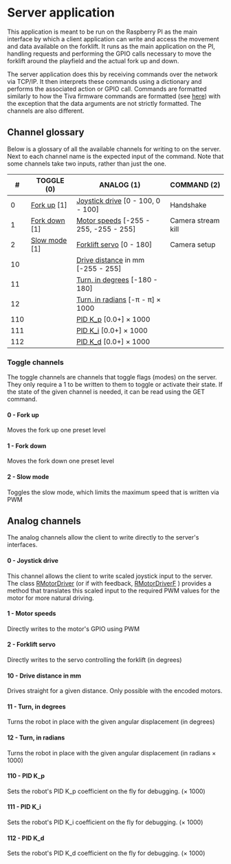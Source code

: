 # Server application
This application is meant to be run on the Raspberry PI as the main interface by which a client application can write and access the movement and data available on the forklift. It runs as the main application
on the PI, handling requests and performing the GPIO calls necessary to move the forklift around the playfield and the actual fork up and down.   

The server application does this by receiving commands over the network via TCP/IP. It then interprets these commands using a dictionary and performs the associated action or GPIO call. Commands are formatted
similarly to how the Tiva firmware commands are formatted (see [here](tiva/README.md)) with the exception that the data arguments are not strictly formatted. The channels are also different. 

## Channel glossary
Below is a glossary of all the available channels for writing to on the server. Next to each channel name is the expected input of the command. Note that some channels take two inputs, rather than just the one.

| #   | TOGGLE (0)                      | ANALOG (1)                                                      | COMMAND (2)        |
|-----|---------------------------------|-----------------------------------------------------------------|--------------------|
| 0   | [Fork up](#0---fork-up) [1]     | [Joystick drive](#0---joystick-drive) [0 - 100, 0 - 100]        | Handshake          |
| 1   | [Fork down](#1---fork-down) [1] | [Motor speeds](#1---motor-speeds) [-255 - 255, -255 - 255]      | Camera stream kill |
| 2   | [Slow mode](#2---slow-mode) [1] | [Forklift servo](#2---forklift-servo) [0 - 180]                 | Camera setup       |
| 10  |                                 | [Drive distance](#10---drive-distance-in-mm) in mm [-255 - 255] |                    |
| 11  |                                 | [Turn, in degrees](#11---turn-in-degrees) [-180 - 180]          |                    |
| 12  |                                 | [Turn, in radians](#12---turn-in-radians) [-π - π] × 1000       |                    |
| 110 |                                 | [PID K_p](#110---pid-k_p) [0.0+] × 1000                         |                    |
| 111 |                                 | [PID K_i](#111---pid_k_i) [0.0+] × 1000                         |                    |
| 112 |                                 | [PID K_d](#112---pid-k_p) [0.0+] × 1000                         |                    |

### Toggle channels
The toggle channels are channels that toggle flags (modes) on the server. They only require a 1 to be written to them to toggle or activate their state. If the state of the given channel is needed, it
can be read using the GET command.

#### 0 - Fork up
Moves the fork up one preset level

#### 1 - Fork down
Moves the fork down one preset level

#### 2 - Slow mode
Toggles the slow mode, which limits the maximum speed that is written via PWM

## Analog channels
The analog channels allow the client to write directly to the server's interfaces. 

#### 0 - Joystick drive
This channel allows the client to write scaled joystick input to the server. The class [RMotorDriver](headers/RMotorDriver.hpp) (or if with feedback, [RMotorDriverF](headers/RMotorDriverF.hpp) ) provides a method that translates this scaled input to the required PWM values for the motor for more natural driving.

#### 1 - Motor speeds
Directly writes to the motor's GPIO using PWM

#### 2 - Forklift servo
Directly writes to the servo controlling the forklift (in degrees)

#### 10 - Drive distance in mm
Drives straight for a given distance. Only possible with the encoded motors.

#### 11 - Turn, in degrees
Turns the robot in place with the given angular displacement (in degrees)

#### 12 - Turn, in radians
Turns the robot in place with the given angular displacement (in radians × 1000)

#### 110 - PID K_p
Sets the robot's PID K_p coefficient on the fly for debugging. (× 1000)

#### 111 - PID K_i
Sets the robot's PID K_i coefficient on the fly for debugging. (× 1000)

#### 112 - PID K_d
Sets the robot's PID K_d coefficient on the fly for debugging. (× 1000)


